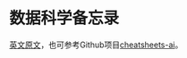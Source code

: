 # 数据科学备忘录
[英文原文](https://www.datacamp.com/community/data-science-cheatsheets)，也可参考Github项目[cheatsheets-ai](https://github.com/kailashahirwar/cheatsheets-ai)。